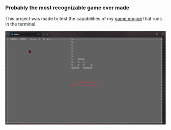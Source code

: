 ### Probably the most recognizable game ever made
This project was made to test the capabilities of my [game engine](https://github.com/vzze/console-engine) that runs in the terminal.

<p align="center">
    <img src="https://raw.githubusercontent.com/vzze/snake/main/preview.png">
</p>
